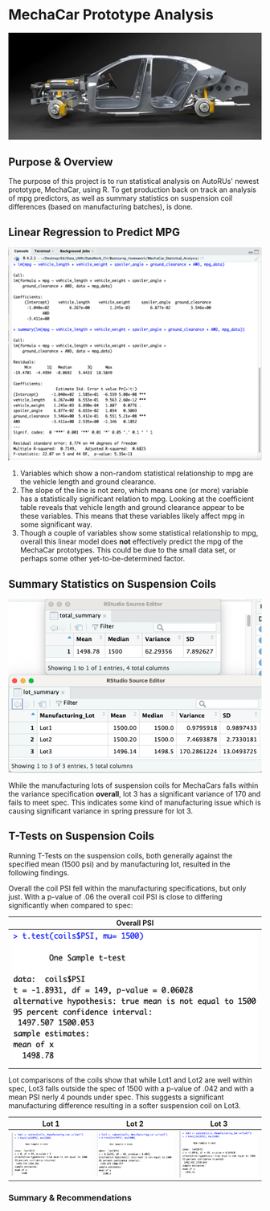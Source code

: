 # MechaCar Prototype Analysis
![car_side_view](https://github.com/conorwhanson/MechaCar_Statistical_Analysis/blob/main/resources/car_exploded_view.png)

## Purpose & Overview
The purpose of this project is to run statistical analysis on AutoRUs' newest prototype, MechaCar, using R. To get production back on track an analysis of mpg predictors, as well as summary statistics on suspension coil differences (based on manufacturing batches), is done.

## Linear Regression to Predict MPG

![mpg_linear_regression](https://github.com/conorwhanson/MechaCar_Statistical_Analysis/blob/main/resources/mpg_linear_regr.png)

1. Variables which show a non-random statistical relationship to mpg are the vehicle length and ground clearance. 
2. The slope of the line is not zero, which means one (or more) variable has a statistically significant relation to mpg. Looking at the coefficient table reveals that vehicle length and ground clearance appear to be these variables. This means that these variables likely affect mpg in some significant way.
3. Though a couple of variables show some statistical relationship to mpg, overall this linear model does **not** effectively predict the mpg of the MechaCar prototypes. This could be due to the small data set, or perhaps some other yet-to-be-determined factor.

## Summary Statistics on Suspension Coils

![coil_summaries](https://github.com/conorwhanson/MechaCar_Statistical_Analysis/blob/main/resources/coil_summaries.png)

While the manufacturing lots of suspension coils for MechaCars falls within the variance specification **overall**, lot 3 has a significant variance of 170 and fails to meet spec. This indicates some kind of manufacturing issue which is causing significant variance in spring pressure for lot 3. 

## T-Tests on Suspension Coils
Running T-Tests on the suspension coils, both generally against the specified mean (1500 psi) and by manufacturing lot, resulted in the following findings.

Overall the coil PSI fell within the manufacturing specifications, but only just. With a p-value of .06 the overall coil PSI is close to differing significantly when compared to spec:

Overall PSI |
------------|
![overall](https://github.com/conorwhanson/MechaCar_Statistical_Analysis/blob/main/resources/coils_overall.png)|

Lot comparisons of the coils show that while Lot1 and Lot2 are well within spec, Lot3 falls outside the spec of 1500 with a p-value of .042 and with a mean PSI nerly 4 pounds under spec. This suggests a significant manufacturing difference resulting in a softer suspension coil on Lot3.

Lot 1       |Lot 2      |Lot 3
------------|-----------|-----------
![lot1](https://github.com/conorwhanson/MechaCar_Statistical_Analysis/blob/main/resources/Lot1.png) | ![lot2](https://github.com/conorwhanson/MechaCar_Statistical_Analysis/blob/main/resources/Lot2.png) | ![lot3](https://github.com/conorwhanson/MechaCar_Statistical_Analysis/blob/main/resources/Lot3.png)

### Summary & Recommendations

